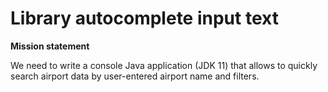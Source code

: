 # Library autocomplete input text

**Mission statement**

We need to write a console Java application (JDK 11) that allows to quickly search airport data by user-entered airport name and filters.


